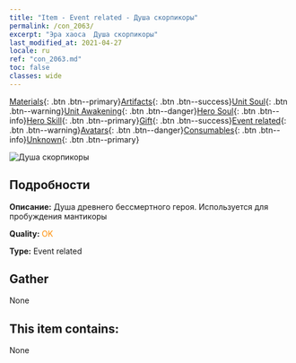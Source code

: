 ```yaml
---
title: "Item - Event related - Душа скорпикоры"
permalink: /con_2063/
excerpt: "Эра хаоса  Душа скорпикоры"
last_modified_at: 2021-04-27
locale: ru
ref: "con_2063.md"
toc: false
classes: wide
---
```

 [Materials](/ItemsRU/){: .btn .btn--primary}[Artifacts](/ItemsRU/Artifacts/){: .btn .btn--success}[Unit Soul](/ItemsRU/UnitSoul/){: .btn .btn--warning}[Unit Awakening](/ItemsRU/UnitAwakening/){: .btn .btn--danger}[Hero Soul](/ItemsRU/HeroSoul/){: .btn .btn--info}[Hero Skill](/ItemsRU/HeroSkill/){: .btn .btn--primary}[Gift](/ItemsRU/Gift/){: .btn .btn--success}[Event related](/ItemsRU/Events/){: .btn .btn--warning}[Avatars](/ItemsRU/Avatars/){: .btn .btn--danger}[Consumables](/ItemsRU/Consumables/){: .btn .btn--info}[Unknown](/ItemsRU/Unknown/){: .btn .btn--primary}

 ![Душа скорпикоры](/images/t/juexing_706.jpg)

## Подробности
 **Описание:** Душа древнего бессмертного героя. Используется для пробуждения мантикоры

 **Quality:** <span style="color: #FF8C00">OK</span>

 **Type:** Event related

## Gather

  None

## This item contains:

  None

